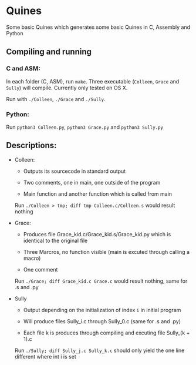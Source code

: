 # Quines
Some basic Quines which generates some basic Quines in C, Assembly and Python

## Compiling and running

### C and ASM:

In each folder (C, ASM), run `make`. Three executable (`Colleen`, `Grace` and `Sully`) will compile.
Currently only tested on OS X.

Run with `./Colleen`, `./Grace` and `./Sully`.

### Python:

Run `python3 Colleen.py`, `python3 Grace.py` and `python3 Sully.py`

## Descriptions:

* Colleen:

  - Outputs its sourcecode in standard output
  
  - Two comments, one in main, one outside of the program
  
  - Main function and another function which is called from main
  
  Run `./Colleen > tmp; diff tmp Colleen.c/Colleen.s` would result nothing

* Grace:
  
  - Produces file Grace_kid.c/Grace_kid.s/Grace_kid.py which is identical to the original file
  
  - Three Marcros, no function visible (main is excuted through calling a macro)
  
  - One comment

  Run `./Grace; diff Grace_kid.c Grace.c` would result nothing, same for .s and .py
  
* Sully
  
  - Output depending on the initialization of index `i` in initial program
  
  - Will produce files Sully_i.c through Sully_0.c (same for .s and .py)
  
  - Each file k is produces through compiling and excuting file Sully_(k + 1).c
  
  Run `./Sully; diff Sully_j.c Sully_k.c` should only yield the one line different where int i is set
 
